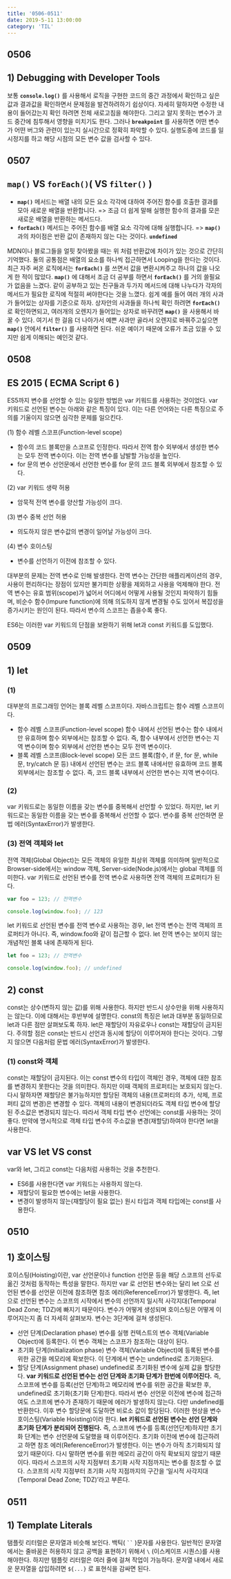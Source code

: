 ```yaml
---
title: '0506-0511'
date: 2019-5-11 13:00:00
category: 'TIL'
---
```

## 0506
## 1) Debugging with Developer Tools
 보통 **`console.log()`** 를 사용해서 로직을 구현한 코드의 중간 과정에서 확인하고 싶은 값과 결과값을 확인하면서 문제점을 발견하려하기 쉽상이다. 자세히 말하자면 수정한 내용이 들어갔는지 확인 하려면 전체 새로고침을 해야한다. 그리고 알지 못하는 변수가 코드 중간에 침투해서 영향을 미치기도 한다. 그러나 **`breakpoint`** 를 사용하면 어떤 변수가 어떤 버그와 관련이 있는지 실시간으로 정확히 파악할 수 있다. 실행도중에 코드를 일시정지를 하고 해당 시점의 모든 변수 값을 검사할 수 있다. 
## 0507
## `map()` VS `forEach()`( VS `filter()` )
- **`map()`** 메서드는 배열 내의 모든 요소 각각에 대하여 주어진 함수를 호출한 결과를 모아 새로운 배열을 반환합니다. 
=> 조금 더 쉽게 말해 실행한 함수의 결과를 모은 새로운 배열을 반환하는 메서드다.
- **`forEach()`** 메서드는 주어진 함수를 배열 요소 각각에 대해 실행합니다.
=> **`map()`** 과의 차이점은 반환 값이 존재하지 않는 다는 것이다.  **`undefined`**

 MDN이나 블로그들을 얼핏 찾아봤을 때는 위 처럼 반환값에 차이가 있는 것으로 간단히 기억했다. 둘의 공통점은 배열의 요소를 하나씩 접근하면서 Looping을 한다는 것이다. 최근 자주 써온 로직에서는 **`forEach()`** 를 쓰면서 값을 변환시켜주고 하나의 값을 나오게 한 적이 많았다. **`map()`** 에 대해서 조금 더 공부를 하면서  **`forEach()`** 를 거의 쓸필요가 없음을 느겼다. 같이 공부하고 있는 친구들과 두가지 메서드에 대해 나누다가 각자의 메서드가 필요한 로직에 적절히 써야한다는 것을 느꼈다.
 쉽게 예를 들어 여러 개의 사과가 들어있는 상자를 기준으로 하자. 상자안의 사과들을 하나씩 확인 하려면 **`forEach()`** 로 확인하면되고, 여러개의 오렌지가 들어있는 상자로 바꾸려면 **`map()`** 을 사용해서 바꿀 수 있다. 여기서 한 걸음 더 나아가서 예쁜 사과만 골라서 오렌지로 바꿔주고싶으면 **`map()`** 안에서 **`filter()`** 를 사용하면 된다. 쉬운 예이기 때문에 오류가 조금 있을 수 있지만 쉽게 이해되는 예인것 같다.

## 0508
## ES 2015 ( ECMA Script 6 )
ES5까지 변수를 선언할 수 있는 유일한 방법은 var 키워드를 사용하는 것이었다. var 키워드로 선언된 변수는 아래와 같은 특징이 있다. 이는 다른 언어와는 다른 특징으로 주의를 기울이지 않으면 심각한 문제를 일으킨다.

(1) 함수 레벨 스코프(Function-level scope)
- 함수의 코드 블록만을 스코프로 인정한다. 따라서 전역 함수 외부에서 생성한 변수는 모두 전역 변수이다. 이는 전역 변수를 남발할 가능성을 높인다.
- for 문의 변수 선언문에서 선언한 변수를 for 문의 코드 블록 외부에서 참조할 수 있다.

(2) var 키워드 생략 허용
- 암묵적 전역 변수를 양산할 가능성이 크다.

(3) 변수 중복 선언 허용
- 의도하지 않은 변수값의 변경이 일어날 가능성이 크다.

(4) 변수 호이스팅
- 변수를 선언하기 이전에 참조할 수 있다.

대부분의 문제는 전역 변수로 인해 발생한다. 전역 변수는 간단한 애플리케이션의 경우, 사용이 편리하다는 장점이 있지만 불가피한 상황을 제외하고 사용을 억제해야 한다. 전역 변수는 유효 범위(scope)가 넓어서 어디에서 어떻게 사용될 것인지 파악하기 힘들며, 비순수 함수(Impure function)에 의해 의도하지 않게 변경될 수도 있어서 복잡성을 증가시키는 원인이 된다. 따라서 변수의 스코프는 좁을수록 좋다.

ES6는 이러한 var 키워드의 단점을 보완하기 위해 let과 const 키워드를 도입했다.

## 0509
## 1) let
### (1) 
대부분의 프로그래밍 언어는 블록 레벨 스코프이다. 자바스크립트는 함수 레벨 스코프이다. 
- 함수 레벨 스코프(Function-level scope)
함수 내에서 선언된 변수는 함수 내에서만 유효하며 함수 외부에서는 참조할 수 없다. 즉, 함수 내부에서 선언한 변수는 지역 변수이며 함수 외부에서 선언한 변수는 모두 전역 변수이다.
- 블록 레벨 스코프(Block-level scope)
모든 코드 블록(함수, if 문, for 문, while 문, try/catch 문 등) 내에서 선언된 변수는 코드 블록 내에서만 유효하며 코드 블록 외부에서는 참조할 수 없다. 즉, 코드 블록 내부에서 선언한 변수는 지역 변수이다.

### (2)
var 키워드로는 동일한 이름을 갖는 변수를 중복해서 선언할 수 있었다. 하지만, let 키워드로는 동일한 이름을 갖는 변수를 중복해서 선언할 수 없다. 변수를 중복 선언하면 문법 에러(SyntaxError)가 발생한다.

### (3) 전역 객체와 let
전역 객체(Global Object)는 모든 객체의 유일한 최상위 객체를 의미하며 일반적으로 Browser-side에서는 window 객체, Server-side(Node.js)에서는 global 객체를 의미한다. var 키워드로 선언된 변수를 전역 변수로 사용하면 전역 객체의 프로퍼티가 된다.

```js
var foo = 123; // 전역변수

console.log(window.foo); // 123
```

let 키워드로 선언된 변수를 전역 변수로 사용하는 경우, let 전역 변수는 전역 객체의 프로퍼티가 아니다. 즉, window.foo와 같이 접근할 수 없다. let 전역 변수는 보이지 않는 개념적인 블록 내에 존재하게 된다.

```js
let foo = 123; // 전역변수

console.log(window.foo); // undefined
```

## 2) const
const는 상수(변하지 않는 값)를 위해 사용한다. 하지만 반드시 상수만을 위해 사용하지는 않는다. 이에 대해서는 후반부에 설명한다. const의 특징은 let과 대부분 동일하므로 let과 다른 점만 살펴보도록 하자. let은 재할당이 자유로우나 const는 재할당이 금지된다. 주의할 점은 const는 반드시 선언과 동시에 할당이 이루어져야 한다는 것이다. 그렇지 않으면 다음처럼 문법 에러(SyntaxError)가 발생한다.
### (1) const와 객체
const는 재할당이 금지된다. 이는 const 변수의 타입이 객체인 경우, 객체에 대한 참조를 변경하지 못한다는 것을 의미한다. 하지만 이때 객체의 프로퍼티는 보호되지 않는다. 다시 말하자면 재할당은 불가능하지만 할당된 객체의 내용(프로퍼티의 추가, 삭제, 프로퍼티 값의 변경)은 변경할 수 있다.
객체의 내용이 변경되더라도 객체 타입 변수에 할당된 주소값은 변경되지 않는다. 따라서 객체 타입 변수 선언에는 const를 사용하는 것이 좋다. 만약에 명시적으로 객체 타입 변수의 주소값을 변경(재할당)하여야 한다면 let을 사용한다.
## var VS let VS const
var와 let, 그리고 const는 다음처럼 사용하는 것을 추천한다.
- ES6를 사용한다면 var 키워드는 사용하지 않는다.
- 재할당이 필요한 변수에는 let을 사용한다.
- 변경이 발생하지 않는(재할당이 필요 없는) 원시 타입과 객체 타입에는 const를 사용한다.

## 0510
## 1) 호이스팅
호이스팅(Hoisting)이란, var 선언문이나 function 선언문 등을 해당 스코프의 선두로 옮긴 것처럼 동작하는 특성을 말한다. 하지만 var 로 선언된 변수와는 달리 let 으로 선언된 변수를 선언문 이전에 참조하면 참조 에러(ReferenceError)가 발생한다. 즉, let 으로 선언된 변수는 스코프의 시작에서 변수의 선언까지 일시적 사각지대(Temporal Dead Zone; TDZ)에 빠지기 때문이다.
 변수가 어떻게 생성되며 호이스팅은 어떻게 이루어지는지 좀 더 자세히 살펴보자. 변수는 3단계에 걸쳐 생성된다.
- 선언 단계(Declaration phase)
변수를 실행 컨텍스트의 변수 객체(Variable Object)에 등록한다. 이 변수 객체는 스코프가 참조하는 대상이 된다.
- 초기화 단계(Initialization phase)
변수 객체(Variable Object)에 등록된 변수를 위한 공간을 메모리에 확보한다. 이 단계에서 변수는 undefined로 초기화된다.
- 할당 단계(Assignment phase)
undefined로 초기화된 변수에 실제 값을 할당한다.
**var 키워드로 선언된 변수는 선언 단계와 초기화 단계가 한번에 이루어진다.** 즉, 스코프에 변수를 등록(선언 단계)하고 메모리에 변수를 위한 공간을 확보한 후, undefined로 초기화(초기화 단계)한다. 따라서 변수 선언문 이전에 변수에 접근하여도 스코프에 변수가 존재하기 때문에 에러가 발생하지 않는다. 다만 undefined를 반환한다. 이후 변수 할당문에 도달하면 비로소 값이 할당된다. 이러한 현상을 변수 호이스팅(Variable Hoisting)이라 한다.
**let 키워드로 선언된 변수는 선언 단계와 초기화 단계가 분리되어 진행된다.** 즉, 스코프에 변수를 등록(선언단계)하지만 초기화 단계는 변수 선언문에 도달했을 때 이루어진다. 초기화 이전에 변수에 접근하려고 하면 참조 에러(ReferenceError)가 발생한다. 이는 변수가 아직 초기화되지 않았기 때문이다. 다시 말하면 변수를 위한 메모리 공간이 아직 확보되지 않았기 때문이다. 따라서 스코프의 시작 지점부터 초기화 시작 지점까지는 변수를 참조할 수 없다. 스코프의 시작 지점부터 초기화 시작 지점까지의 구간을 ‘일시적 사각지대(Temporal Dead Zone; TDZ)’라고 부른다.

## 0511
## 1) Template Literals
탬플릿 리터럴은 문자열과 비슷해 보인다. 백틱( ` `` ` )문자를 사용한다. 일반적인 문자열에서는  줄바꿈은 허용하지 않고 공백을 표현하기 위해서 `\` (이스케이프 시퀀스)를 사용해야한다. 하지만 탬플릿 리터럴은 여러 줄에 걸쳐 작업이 가능하다. 
문자열 내에서 새로운 문자열을 삽입하려면 `${...}` 로 표현식을 감싸면 된다.
